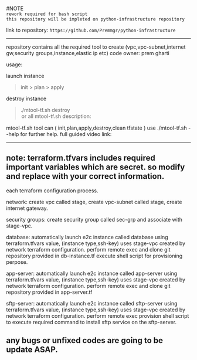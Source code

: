 #NOTE  
```rework required for bash script```  
```this repository will be impleted on python-infrastructure repository```  

link to repository:  ```https://github.com/Premmgr/python-infrastructure``` 

--------------------------------------
repository contains all the required tool to create (vpc,vpc-subnet,internet gw,security groups,instance,elastic ip etc)
code owner: prem gharti

usage:

launch instance
> init > plan > apply 

destroy instance 
> ./mtool-tf.sh destroy <option> or all
mtool-tf.sh description:

mtool-tf.sh tool can ( init,plan,apply,destroy,clean tfstate )
use ./mtool-tf.sh --help for further help.
full guided video link: <under process>

-------------------------------------------------------------------------
note: 
terraform.tfvars includes required important variables which are secret.
so modify and replace with your correct information.
-------------------------------------------------------------------------
each terraform configuration process.

network:
create vpc called stage, create vpc-subnet called stage, create internet gateway.

security groups:
create security group called sec-grp and associate with stage-vpc.

database:
automatically launch e2c instance called database using terraform.tfvars value, (instance type,ssh-key)
uses stage-vpc created by network terraform configuration.
perform remote exec and clone git repository provided in db-instance.tf
execute shell script for provisioning perpose.

app-server: 
automatically launch e2c instance called app-server using terraform.tfvars value, (instance type,ssh-key)
uses stage-vpc created by network terraform configuration.
perform remote exec and clone git repository provided in app-server.tf

sftp-server:
automatically launch e2c instance called sftp-server using terraform.tfvars value, (instance type,ssh-key)
uses stage-vpc created by network terraform configuration.
perform remote exec provision shell script to execute required command to install sftp service on the sftp-server.

any bugs or unfixed codes are going to be update ASAP.
-------------------------------------------------------------------------


